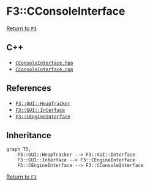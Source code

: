 # F3::CConsoleInterface

[Return to `F3`](/docs/F3.md)

## C++

- [`CConsoleInterface.hpp`](/c++/include/CConsoleInterface.hpp)
- [`CConsoleInterface.cpp`](/c++/source/CConsoleInterface.cpp)

## References

- [`F3::GUI::HeapTracker`](/docs/F3/GUI/HeapTracker.md)
- [`F3::GUI::Interface`](/docs/F3/GUI/Interface.md)
- [`F3::CEngineInterface`](/docs/F3/CEngineInterface.md)

## Inheritance

```mermaid
graph TD;
    F3::GUI::HeapTracker --> F3::GUI::Interface
    F3::GUI::Interface --> F3::CEngineInterface
    F3::CEngineInterface --> F3::CConsoleInterface
```

[Return to `F3`](/docs/F3.md)